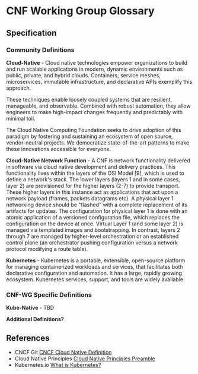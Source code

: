 
CNF Working Group Glossary
============================

Specification
-------------

### Community Definitions

**Cloud-Native** - Cloud native technologies empower organizations to build and run scalable applications in modern, dynamic environments such as public, private, and hybrid clouds. Containers, service meshes, microservices, immutable infrastructure, and declarative APIs exemplify this approach.

These techniques enable loosely coupled systems that are resilient, manageable, and observable. Combined with robust automation, they allow engineers to make high-impact changes frequently and predictably with minimal toil.

The Cloud Native Computing Foundation seeks to drive adoption of this paradigm by fostering and sustaining an ecosystem of open source, vendor-neutral projects. We democratize state-of-the-art patterns to make these innovations accessible for everyone.

**Cloud-Native Network Function** - A CNF is network functionality delivered in software via cloud native development and delivery practices. This functionality lives within the layers of the OSI Model [9], which is used to define a network's stack. The lower layers (layers 1 and in some cases, layer 2) are provisioned for the higher layers (2-7) to provide transport. These higher layers in this instance act as applications that act upon a network payload (frames, packets datagrams etc). A physical layer 1 networking device should be "flashed" with a complete replacement of its artifacts for updates. The configuration for physical layer 1 is done with an atomic application of a versioned configuration file, which replaces the configuration on the device at once. Virtual Layer 1 (and some layer 2) is managed via templated images and bootstrapping. In contrast, layers 2 through 7 are managed by higher-level orchestration or an established control plane (an orchestrator pushing configuration versus a network protocol modifying a route table).

**Kubernetes** - Kubernetes is a portable, extensible, open-source platform for managing containerized workloads and services, that facilitates both declarative configuration and automation. It has a large, rapidly growing ecosystem. Kubernetes services, support, and tools are widely available.

### CNF-WG Specific Definitions

**Kube-Native** - TBD

**Additional Definitions?**

References
----------

* CNCF Git [CNCF Cloud Native Definition](https://github.com/cncf/toc/blob/main/DEFINITION.md)
* Cloud Native Principles [Cloud Native Principles Preamble](https://github.com/cloud-native-principles/cloud-native-principles/blob/master/cloud-native-networking-preamble.md)
* Kubernetes.io [What is Kubernetes?](https://kubernetes.io/docs/concepts/overview/what-is-kubernetes/)
